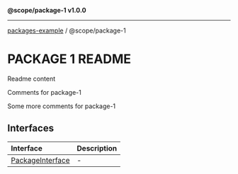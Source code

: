 **@scope/package-1 v1.0.0**

***

[packages-example](../README.md) / @scope/package-1

# PACKAGE 1 README

Readme content

Comments for package-1

Some more comments for package-1

## Interfaces

| Interface | Description |
| :------ | :------ |
| [PackageInterface](interfaces/PackageInterface.md) | - |
